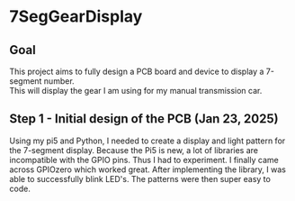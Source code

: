# 7SegGearDisplay

## Goal
This project aims to fully design a PCB board and device to display a 7-segment number.\
This will display the gear I am using for my manual transmission car. 

## Step 1 - Initial design of the PCB (Jan 23, 2025)
Using my pi5 and Python, I needed to create a display and light pattern for the 7-segment display. Because the Pi5 is new, a lot of libraries are incompatible with the GPIO pins. Thus I had to experiment. I finally came across GPIOzero which worked great. After implementing the library, I was able to successfully blink LED's. The patterns were then super easy to code. 
